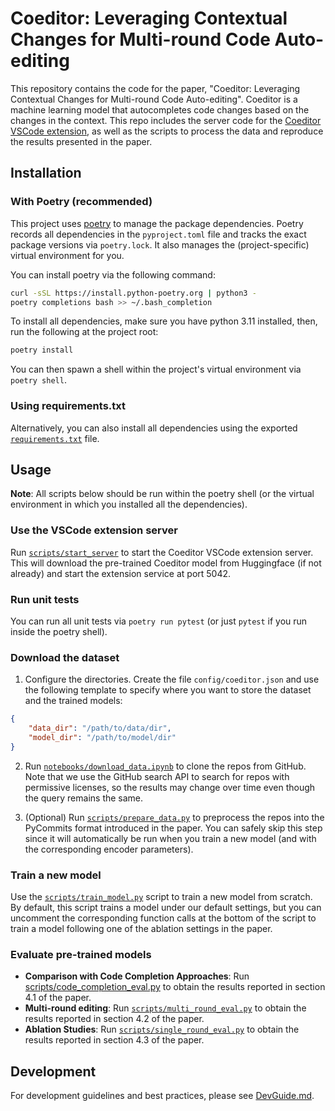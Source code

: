 # Coeditor: Leveraging Contextual Changes for Multi-round Code Auto-editing

This repository contains the code for the paper, "Coeditor: Leveraging Contextual Changes for Multi-round Code Auto-editing". Coeditor is a machine learning model that autocompletes code changes based on the changes in the context. This repo includes the server code for the [Coeditor VSCode extension](https://marketplace.visualstudio.com/items?itemName=JiayiWei.vscode-coeditor), as well as the scripts to process the data and reproduce the results presented in the paper.

## Installation

### With Poetry (recommended)

This project uses [poetry](https://python-poetry.org) to manage the package dependencies. Poetry records all dependencies in the `pyproject.toml` file and tracks the exact package versions via `poetry.lock`. It also manages the (project-specific) virtual environment for you.

You can install poetry via the following command:

```bash
curl -sSL https://install.python-poetry.org | python3 -
poetry completions bash >> ~/.bash_completion
```

To install all dependencies, make sure you have python 3.11 installed, then, run the following at the project root:

```bash
poetry install
```

You can then spawn a shell within the project's virtual environment via `poetry shell`.

### Using requirements.txt

Alternatively, you can also install all dependencies using the exported [`requirements.txt`](requirements.txt) file.

## Usage

**Note**: All scripts below should be run within the poetry shell (or the virtual environment in which you installed all the dependencies).

### Use the VSCode extension server

Run [`scripts/start_server`](scripts/start_server.py) to start the Coeditor VSCode extension server. This will download the pre-trained Coeditor model from Huggingface (if not already) and start the extension service at port 5042.

### Run unit tests

You can run all unit tests via `poetry run pytest` (or just `pytest` if you run inside the poetry shell).

### Download the dataset

1. Configure the directories. Create the file `config/coeditor.json` and use the following template to specify where you want to store the dataset and the trained models:

```json
{
    "data_dir": "/path/to/data/dir",
    "model_dir": "/path/to/model/dir"
}
```

2. Run [`notebooks/download_data.ipynb`](notebooks/download_data.ipynb) to clone the repos from GitHub. Note that we use the GitHub search API to search for repos with permissive licenses, so the results may change over time even though the query remains the same.

3. (Optional) Run [`scripts/prepare_data.py`](scripts/prepare_data.py) to preprocess the repos into the PyCommits format introduced in the paper. You can safely skip this step since it will automatically be run when you train a new model (and with the corresponding encoder parameters).

### Train a new model

Use the [`scripts/train_model.py`](scripts/train_model.py) script to train a new model from scratch. By default, this script trains a model under our default settings, but you can uncomment the corresponding function calls at the bottom of the script to train a model following one of the ablation settings in the paper.

### Evaluate pre-trained models

- **Comparison with Code Completion Approaches**: Run [scripts/code_completion_eval.py](scripts/code_completion_eval.py) to obtain the results reported in section 4.1 of the paper.
- **Multi-round editing**: Run [`scripts/multi_round_eval.py`](scripts/multi_round_eval.py) to obtain the results reported in section 4.2 of the paper.
- **Ablation Studies**: Run [`scripts/single_round_eval.py`](scripts/single_round_eval.py) to obtain the results reported in section 4.3 of the paper.

## Development

For development guidelines and best practices, please see [DevGuide.md](DevGuide.md).
